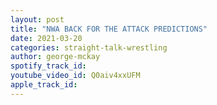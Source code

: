 ```yaml
---
layout: post
title: "NWA BACK FOR THE ATTACK PREDICTIONS"
date: 2021-03-20
categories: straight-talk-wrestling
author: george-mckay
spotify_track_id: 
youtube_video_id: Q0aiv4xxUFM
apple_track_id: 
---
```


